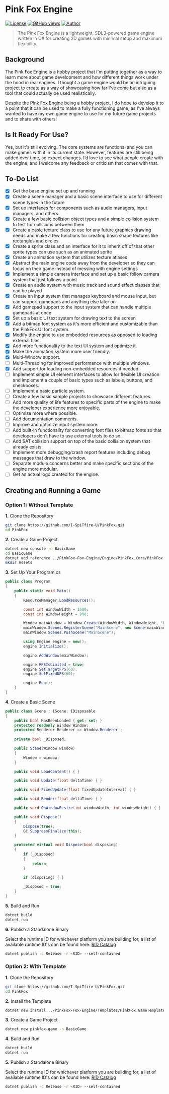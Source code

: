 # Pink Fox Engine

[![License](https://img.shields.io/badge/License-Apache_2.0-blue.svg)](https://opensource.org/licenses/Apache-2.0)
[![GitHub views](https://komarev.com/ghpvc/?username=I-SpiTfire-U&label=Views)](https://github.com/I-SpiTfire-U)
[![Author](https://img.shields.io/badge/Author-I--SpiTfire--U-181717?logo=github)](https://github.com/I-SpiTfire-U)

> The Pink Fox Engine is a lightweight, SDL3-powered game engine written in C# for creating 2D games with minimal setup and maximum flexibility.

## Background

The Pink Fox Engine is a hobby project that I'm putting together as a way to learn more about game development and how different things work under the hood in real engines. I thought a game engine would be an intriguing project to create as a way of showcasing how far I've come but also as a tool that could actually be used realistically.

Despite the Pink Fox Engine being a hobby project, I do hope to develop it to a point that it can be used to make a fully functioning game, as I've always wanted to have my own game engine to use for my future game projects and to share with others!

## Is It Ready For Use?

Yes, but it's still evolving. The core systems are functional and you can make games with it in its current state. However, features are still being added over time, so expect changes.
I’d love to see what people create with the engine, and I welcome any feedback or criticism that comes with that.

## To-Do List

- [X] Get the base engine set up and running
- [X] Create a scene manager and a basic scene interface to use for different scene types in the future
- [X] Set up interfaces for components such as audio managers, input managers, and others
- [X] Create a few basic collision object types and a simple collision system to test for collisions between them
- [X] Create a basic texture class to use for any future graphics drawing needs and make a few functions for creating basic shape textures like rectangles and circles
- [X] Create a sprite class and an interface for it to inherit off of that other sprite types can use such as an animated sprite
- [X] Create an animation system that utilizes texture atlases
- [X] Abstract the main engine code away from the developer so they can focus on their game instead of messing with engine settings
- [X] Implement a simple camera interface and set up a basic follow camera system that just follows a point
- [X] Create an audio system with music track and sound effect classes that can be played
- [X] Create an input system that manages keyboard and mouse input, but can support gamepads and anything else later on
- [X] Add gamepad support to the input system that can handle multiple gamepads at once
- [X] Set up a basic UI text system for drawing text to the screen
- [X] Add a bitmap font system as it's more efficient and customizable than the PinkFox.UI font system.
- [X] Modify the engine to use embedded resources as opposed to loading external files.
- [X] Add more functionality to the text UI system and optimize it.
- [X] Make the animation system more user friendly.
- [X] Multi-Window support.
- [ ] Multi-Threading for improved performance with multiple windows.
- [X] Add support for loading non-embedded resources if needed.
- [ ] Implement simple UI element interfaces to allow for flexible UI creation and implement a couple of basic types such as labels, buttons, and checkboxes.
- [ ] Implement a basic particle system.
- [ ] Create a few basic sample projects to showcase different features.
- [ ] Add more quality of life features to specific parts of the engine to make the developer experience more enjoyable.
- [ ] Optimize more where possible.
- [ ] Add documentation comments.
- [ ] Improve and optimize input system more.
- [ ] Add built-in functionality for converting font files to bitmap fonts so that developers don't have to use external tools
to do so.
- [ ] Add SAT collision support on top of the basic collision system that already exists.
- [ ] Implement more debugging/crash report features including debug messages that draw to the window.
- [ ] Separate module concerns better and make specific sections of the engine more modular.
- [ ] Get an actual logo created for the engine.

## Creating and Running a Game

### Option 1: Without Template

**1.** Clone the Repository

```sh
git clone https://github.com/I-SpiTfire-U/PinkFox.git
cd PinkFox
```

**2.** Create a Game Project

```sh
dotnet new console -n BasicGame
cd BasicGame
dotnet add reference ../PinkFox-Fox-Engine/Engine/PinkFox.Core/PinkFox.Core.csproj
mkdir Assets
```

**3.** Set Up Your Program.cs

```cs
public class Program
{
    public static void Main()
    {
        ResourceManager.LoadResources();

        const int WindowWidth = 1600;
        const int WindowHeight = 900;

        Window mainWindow = Window.Create(WindowWidth, WindowHeight, "PinkFox Test", "PinkFoxIcon.png", 0, null);
        mainWindow.Scenes.RegisterScene("MainScene", new Scene(mainWindow));
        mainWindow.Scenes.PushScene("MainScene");

        using Engine engine = new();
        engine.Initialize();

        engine.AddWindow(mainWindow);

        engine.FPSIsLimited = true;
        engine.SetTargetFPS(60);
        engine.SetFixedUPS(60);

        engine.Run();
    }
}
```

**4.** Create a Basic Scene

```cs
public class Scene : IScene, IDisposable
{
    public bool HasBeenLoaded { get; set; }
    protected readonly Window Window;
    protected Renderer Renderer => Window.Renderer!;
    
    private bool _Disposed;

    public Scene(Window window)
    {
        Window = window;
    }

    public void LoadContent() { }

    public void Update(float deltaTime) { }

    public void FixedUpdate(float fixedUpdateInterval) { }

    public void Render(float deltaTime) { }

    public void OnWindowResize(int windowWidth, int windowHeight) { }

    public void Dispose()
    {
        Dispose(true);
        GC.SuppressFinalize(this);
    }

    protected virtual void Dispose(bool disposing)
    {
        if (_Disposed)
        {
            return;
        }
        
        if (disposing) { }

        _Disposed = true;
    }
}
```

**5.** Build and Run

```sh
dotnet build
dotnet run
```

**6.** Publish a Standalone Binary

Select the runtime ID for whichever platform you are building for, a list of available runtime ID's can be found here: [RID Catalog](https://learn.microsoft.com/en-us/dotnet/core/rid-catalog)

```sh
dotnet publish -c Release -r <RID> --self-contained
```

### Option 2: With Template

**1.** Clone the Repository

```sh
git clone https://github.com/I-SpiTfire-U/PinkFox.git
cd PinkFox
```

**2.** Install the Template

```sh
dotnet new install ../PinkFox-Fox-Engine/Templates/PinkFox.GameTemplate/PinkFox.GameTemplate.csproj
```

**3.** Create a Game Project

```sh
dotnet new pinkfox-game -n BasicGame
```

**4.** Build and Run

```sh
dotnet build
dotnet run
```

**5.** Publish a Standalone Binary

Select the runtime ID for whichever platform you are building for, a list of available runtime ID's can be found here: [RID Catalog](https://learn.microsoft.com/en-us/dotnet/core/rid-catalog)

```sh
dotnet publish -c Release -r <RID> --self-contained
```
